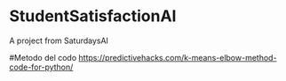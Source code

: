 # StudentSatisfactionAI

A project from SaturdaysAI

#Metodo del codo
https://predictivehacks.com/k-means-elbow-method-code-for-python/
